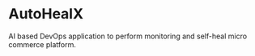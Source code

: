 # AutoHealX
AI based DevOps application to perform monitoring and self-heal micro commerce platform.
